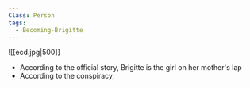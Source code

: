 ```yaml
---
Class: Person
tags:
  - Becoming-Brigitte
---
```

![[ecd.jpg|500]]
- According to the official story, Brigitte is the girl on her mother's lap
- According to the conspiracy, 